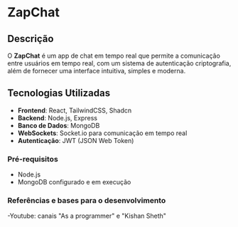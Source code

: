# ZapChat

## Descrição

O **ZapChat** é um app de chat em tempo real que permite a comunicação entre usuários em tempo real, com um sistema de autenticação criptografia, além de fornecer uma interface intuitiva, simples e moderna.

## Tecnologias Utilizadas

- **Frontend**: React, TailwindCSS, Shadcn
- **Backend**: Node.js, Express
- **Banco de Dados**: MongoDB
- **WebSockets**: Socket.io para comunicação em tempo real
- **Autenticação**: JWT (JSON Web Token)


### Pré-requisitos

- Node.js 
- MongoDB configurado e em execução


### Referências e bases para o desenvolvimento

-Youtube: canais "As a programmer" e "Kishan Sheth"

